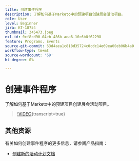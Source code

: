 ```yaml
---
title: 创建事件程序
description: 了解如何基于Marketo中的预建项目创建展会活动项目。
role: User
level: Beginner
jira: KT-10754
thumbnail: 345473.jpeg
exl-id: 0cf8cd90-04eb-486b-aea6-10c6b8f62298
feature: Programs, Events
source-git-commit: 63d4aea1c818d35724c0cdc14e69ea00eb06b4a0
workflow-type: tm+mt
source-wordcount: '69'
ht-degree: 0%

---
```


# 创建事件程序

了解如何基于Marketo中的预建项目创建展会活动项目。

>[!VIDEO](https://video.tv.adobe.com/v/345473/?quality=12&learn=on){transcript=true}

## 其他资源

有关如何创建事件程序的更多信息，请参阅产品指南：

* [创建新的活动计划文档](https://experienceleague.adobe.com/docs/marketo/using/product-docs/demand-generation/events/understanding-events/create-a-new-event-program.html?lang=zh-Hans)
